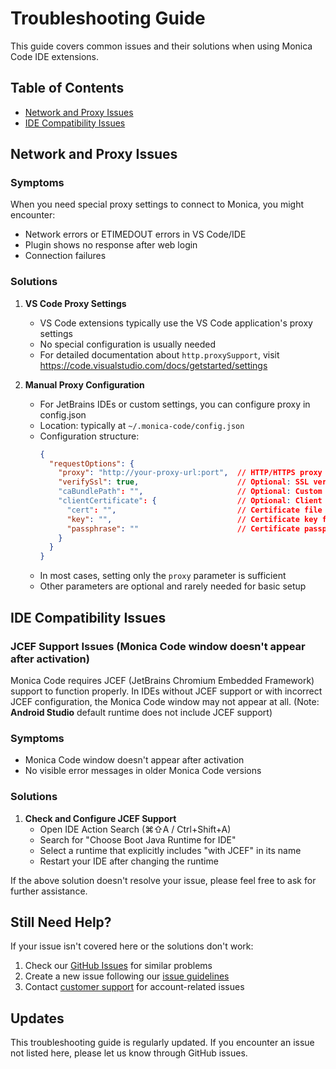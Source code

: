 # Troubleshooting Guide

This guide covers common issues and their solutions when using Monica Code IDE extensions.

## Table of Contents
- [Network and Proxy Issues](#network-and-proxy-issues)
- [IDE Compatibility Issues](#ide-compatibility-issues)

## Network and Proxy Issues

### Symptoms
When you need special proxy settings to connect to Monica, you might encounter:
- Network errors or ETIMEDOUT errors in VS Code/IDE
- Plugin shows no response after web login
- Connection failures

### Solutions

1. **VS Code Proxy Settings**
   - VS Code extensions typically use the VS Code application's proxy settings
   - No special configuration is usually needed
   - For detailed documentation about `http.proxySupport`, visit https://code.visualstudio.com/docs/getstarted/settings

2. **Manual Proxy Configuration**
   - For JetBrains IDEs or custom settings, you can configure proxy in config.json
   - Location: typically at `~/.monica-code/config.json`
   - Configuration structure:
     ```json
     {
       "requestOptions": {
         "proxy": "http://your-proxy-url:port",  // HTTP/HTTPS proxy URL
         "verifySsl": true,                      // Optional: SSL verification
         "caBundlePath": "",                     // Optional: Custom CA bundle path
         "clientCertificate": {                  // Optional: Client certificate settings
           "cert": "",                           // Certificate file path
           "key": "",                            // Certificate key file path
           "passphrase": ""                      // Certificate passphrase
         }
       }
     }
     ```
   - In most cases, setting only the `proxy` parameter is sufficient
   - Other parameters are optional and rarely needed for basic setup


## IDE Compatibility Issues

### JCEF Support Issues (Monica Code window doesn't appear after activation)

Monica Code requires JCEF (JetBrains Chromium Embedded Framework) support to function properly. In IDEs without JCEF support or with incorrect JCEF configuration, the Monica Code window may not appear at all. (Note: **Android Studio** default runtime does not include JCEF support)

### Symptoms
- Monica Code window doesn't appear after activation
- No visible error messages in older Monica Code versions

### Solutions

1. **Check and Configure JCEF Support**
   - Open IDE Action Search (⌘⇧A / Ctrl+Shift+A)
   - Search for "Choose Boot Java Runtime for IDE"
   - Select a runtime that explicitly includes "with JCEF" in its name
   - Restart your IDE after changing the runtime

If the above solution doesn't resolve your issue, please feel free to ask for further assistance.

## Still Need Help?

If your issue isn't covered here or the solutions don't work:

1. Check our [GitHub Issues](https://github.com/Monica-IM/monica-code/issues) for similar problems
2. Create a new issue following our [issue guidelines](README.md#issue-reporting)
3. Contact [customer support](https://monica.im/feedback?platform=monica_code) for account-related issues

## Updates

This troubleshooting guide is regularly updated. If you encounter an issue not listed here, please let us know through GitHub issues.
